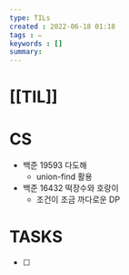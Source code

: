 ```yaml
---
type: TILs
created : 2022-06-18 01:18
tags : ✏️
keywords : []
summary: 
---
```


# [[TIL]]

# CS
- 백준 19593 다도해
	- union-find 활용
- 백준 16432 떡장수와 호랑이
	- 조건이 조금 까다로운 DP

# TASKS
- [ ] 
